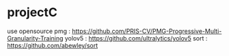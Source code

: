 # projectC
use opensource
pmg : https://github.com/PRIS-CV/PMG-Progressive-Multi-Granularity-Training
yolov5 : https://github.com/ultralytics/yolov5
sort : https://github.com/abewley/sort
